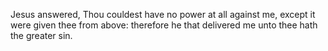 Jesus answered, Thou couldest have no power at all against me, except it were given thee from above: therefore he that delivered me unto thee hath the greater sin.
